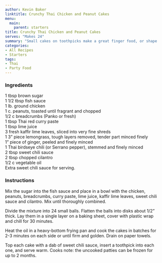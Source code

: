 ```yaml
---
author: Kevin Baker
linktitle: Crunchy Thai Chicken and Peanut Cakes
menu:
  main:
    parent: starters
title: Crunchy Thai Chicken and Peanut Cakes
serves: "Makes 24"
summary: "Small cakes on toothpicks make a great finger food, or shape slightly larger cakes to serve over steamed rice with cilantro leaves, sliced scallions and chopped peanuts for a light supper."
categories:
- All Recipes
- Starters
tags: 
- Thai
- Party Food
---
```

### Ingredients

<div class="ingredient-list">

1 tbsp brown sugar  
1 1/2 tbsp fish sauce  
1 lb. ground chicken  
1 c. peanuts, toasted until fragrant and chopped  
1/2 c breadcrumbs (Panko or fresh)  
1 tbsp Thai red curry paste  
1 tbsp lime juice  
3 fresh kaffir lime leaves, sliced into very fine shreds  
1 3” piece lemongrass, tough layers removed, tender part minced finely  
1” piece of ginger, peeled and finely minced  
1 Thai birdseye chili (or Serrano pepper), stemmed and finely minced   
2 tbsp sweet chili sauce  
2 tbsp chopped cilantro  
1/2 c vegetable oil  
Extra sweet chili sauce for serving.   

</div>

### Instructions

Mix the sugar into the fish sauce and place in a bowl with the chicken, peanuts, breadcrumbs, curry paste, lime juice, kaffir lime leaves, sweet chili sauce and cilantro. Mix until thoroughly combined.

Divide the mixture into 24 small balls. Flatten the balls into disks about 1/2” thick. Lay them in a single layer on a baking sheet, cover with plastic wrap and chill for 30 minutes.

Heat the oil in a heavy-bottom frying pan and cook the cakes in batches for 2-3 minutes on each side or until firm and golden. Drain on paper towels.

Top each cake with a dab of sweet chili sauce, insert a toothpick into each one, and serve warm.
Cooks note: the uncooked patties can be frozen for up to 2 months.